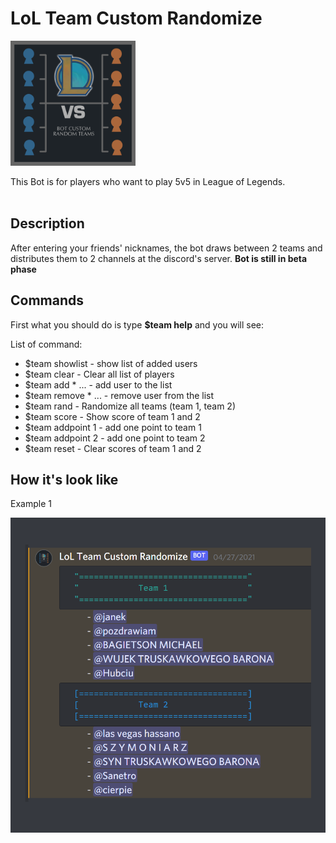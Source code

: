 # LoL Team Custom Randomize
<img src='https://github.com/sanetro/LoLTeamCustomRandomize/blob/master/img_example/logo.png?raw=true' alt="LoLTeamCustomRandomize Logo" width="200" height="200">

This Bot is for players who want to play 5v5 in League of Legends.<br><br>

<h2> Description </h2>

After entering your friends' nicknames, the bot draws between 2 teams and distributes them to 2 channels at the discord's server. <b>Bot is still in beta phase </b>

<h2> Commands </h2>

First what you should do is type <b>$team help</b> and you will see:

List of command:
<ul>
    <li> $team showlist - show list of added users </li>
    <li> $team clear - Clear all list of players </li>
    <li> $team add *<user> <user> ... - add user to the list </li>
    <li> $team remove *<user> <user> ... - remove user from the list </li>
    <li> $team rand - Randomize all teams (team 1, team 2) </li>
    <li> $team score - Show score of team 1 and 2 </li>
    <li> $team addpoint 1 - add one point to team 1 </li>
    <li> $team addpoint 2 - add one point to team 2 </li>
    <li> $team reset - Clear scores of team 1 and 2 </li>
</ul>

<h2> How it's look like </h2>
<p>Example 1</p>
<img src="https://github.com/sanetro/LoLTeamCustomRandomize/blob/master/img_example/example1.png?raw=true">
